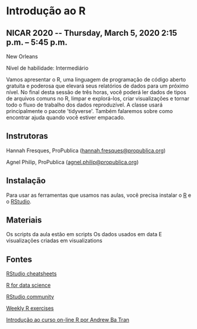 # Introdução ao R
## NICAR 2020 -- Thursday, March 5, 2020 2:15 p.m. – 5:45 p.m.
New Orleans

Nível de habilidade: Intermediário

Vamos apresentar o R, uma linguagem de programação de código aberto gratuita e poderosa que elevará seus relatórios de dados para um próximo nível. No final desta sessão de três horas, você poderá ler dados de tipos de arquivos comuns no R, limpar e explorá-los, criar visualizações e tornar todo o fluxo de trabalho dos dados reproduzível. A classe usará principalmente o pacote 'tidyverse'. Também falaremos sobre como encontrar ajuda quando você estiver empacado.


## Instrutoras
Hannah Fresques, ProPublica (hannah.fresques@propublica.org)

Agnel Philip, ProPublica (agnel.philip@propublica.org)


## Instalação
Para usar as ferramentas que usamos nas aulas, você precisa instalar o [R](https://cran.rstudio.com/) e o [RStudio](https://www.rstudio.com/products/rstudio/download/).


## Materiais
Os scripts da aula estão em scripts
Os dados usados em data
E visualizações criadas em visualizations

## Fontes
[RStudio cheatsheets](https://www.rstudio.com/resources/cheatsheets/)

[R for data science](http://r4ds.had.co.nz/)

[RStudio community](https://community.rstudio.com/)

[Weekly R exercises](https://github.com/rfordatascience/tidytuesday/blob/master/README.md)

[Introdução ao curso on-line R por Andrew Ba Tran](http://learn.r-journalism.com/en/introduction/)

